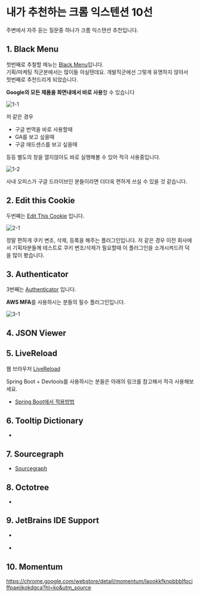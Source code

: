 # 내가 추천하는 크롬 익스텐션 10선

주변에서 자주 듣는 질문중 하나가 크롬 익스텐션 추천입니다.  

## 1. Black Menu

첫번째로 추철할 메뉴는 [Black Menu](https://chrome.google.com/webstore/detail/black-menu-for-google/eignhdfgaldabilaaegmdfbajngjmoke?hl=ko)입니다.  
기획/마케팅 직군분에서는 많이들 아실텐데요.
개발직군에선 그렇게 유명하지 않아서 첫번째로 추천드리게 되었습니다.

**Google의 모든 제품을 화면내에서 바로 사용**할 수 있습니다

![1-1](./images/1-1.png)

저 같은 경우

* 구글 번역을 바로 사용할때
* GA를 보고 싶을때
* 구글 애드센스를 보고 싶을때

등등 별도의 창을 열지않아도 바로 실행해볼 수 있어 적극 사용중입니다.

![1-2](./images/1-2.png)

사내 오피스가 구글 드라이브인 분들이라면 더더욱 편하게 쓰실 수 있을 것 같습니다.

## 2. Edit this Cookie

두번째는 [Edit This Cookie](https://chrome.google.com/webstore/detail/editthiscookie/fngmhnnpilhplaeedifhccceomclgfbg) 입니다.

![2-1](./images/2-1.png)

정말 편하게 쿠키 변조, 삭제, 등록을 해주는 플러그인입니다.
저 같은 경우 이전 회사에서 기획자분들께 테스트로 쿠키 변조/삭제가 필요할때 이 플러그인을 소개시켜드려 덕을 많이 봤습니다.



## 3. Authenticator

3번째는 [Authenticator](https://chrome.google.com/webstore/detail/authenticator/bhghoamapcdpbohphigoooaddinpkbai?hl=ko) 입니다.

**AWS MFA**를 사용하시는 분들의 필수 플러그인입니다.

![3-1](./images/3-1.png)


## 4. JSON Viewer

## 5. LiveReload

웹 브라우저 [LiveReload](https://chrome.google.com/webstore/detail/livereload/jnihajbhpnppcggbcgedagnkighmdlei?hl=ko)

Spring Boot + Devtools를 사용하시는 분들은 아래의 링크를 참고해서 적극 사용해보세요.

* [Spring Boot에서 적용방법](https://haviyj.tistory.com/11)
 
## 6. Tooltip Dictionary

* [](https://chrome.google.com/webstore/detail/tooltip-dictionary-englis/hcidimjcobcnahiceedndikkenbibpop)

## 7. Sourcegraph

* [Sourcegraph](https://chrome.google.com/webstore/detail/sourcegraph/dgjhfomjieaadpoljlnidmbgkdffpack)

## 8. Octotree

* [](https://chrome.google.com/webstore/detail/octotree/bkhaagjahfmjljalopjnoealnfndnagc?hl=en-US)

## 9. JetBrains IDE Support

* [](https://www.youtube.com/watch?time_continue=21&v=kJh9lGbTSGI)

* [](https://chrome.google.com/webstore/detail/jetbrains-ide-support/hmhgeddbohgjknpmjagkdomcpobmllji)

## 10. Momentum

https://chrome.google.com/webstore/detail/momentum/laookkfknpbbblfpciffpaejjkokdgca?hl=ko&utm_source